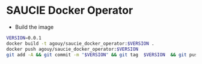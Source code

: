 # SAUCIE Docker Operator

* Build the image

```bash
VERSION=0.0.1
docker build -t agouy/saucie_docker_operator:$VERSION .
docker push agouy/saucie_docker_operator:$VERSION
git add -A && git commit -m "$VERSION" && git tag  $VERSION  && git push && git push --tags
```
